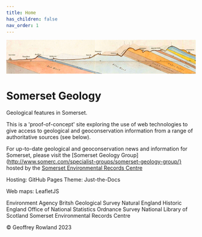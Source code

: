 ```yaml
---
title: Home
has_children: false
nav_order: 1
---
```


![William Smith section](/assets/images/TauntonStallbridge.png "William Smith's 1819 geological section of north Dorset and south Somerset")
# Somerset Geology

Geological features in Somerset.

This is a 'proof-of-concept' site exploring the use of web technologies to give access to geological and geoconservation information from a range of authoritative sources (see below).

For up-to-date geological and geoconservation news and information for Somerset, please visit the [Somerset Geology Group](http://www.somerc.com/specialist-groups/somerset-geology-group/} hosted by the [Somerset Environmental Records Centre](https://www.somerc.com/)

Hosting: GitHub Pages
Theme: Just-the-Docs

Web maps: LeafletJS

Environment Agency
Britsh Geological Survey
Natural England
Historic England
Office of National Statistics
Ordnance Survey
National Library of Scotland
Somerset Environmental Records Centre

&copy; Geoffrey Rowland 2023

